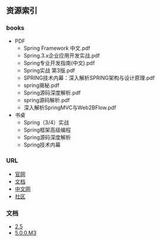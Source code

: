 ## 资源索引

### books
- PDF
	- Spring Framework 中文.pdf
	- Spring.3.x企业应用开发实战.pdf
	- Spring专业开发指南(中文).pdf
	- Spring实战 第3版.pdf
	- SPRING技术内幕：深入解析SPRING架构与设计原理.pdf
	- spring揭秘.pdf
	- Spring源码深度解析.pdf
	- spring源码解析.pdf
	- 深入解析SpringMVC与Web2BFlow.pdf
- 书桌
    - Spring（3/4）实战
    - Spring框架高级编程
    - Spring源码深度解析
    - Spring技术内幕

### URL
- [官网]()
- [文档]()
- [中文网]()
- [社区]()

### 文档
- [2.5](http://shouce.jb51.net/spring/)
- [5.0.0.M3](https://github.com/muyinchen/Spring-Framework-5.0.0.M3-CN/blob/master/SUMMARY.md)